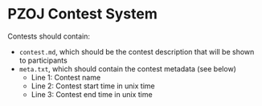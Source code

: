 # PZOJ Contest System

Contests should contain:

- `contest.md`, which should be the contest description that will be shown to participants
- `meta.txt`, which should contain the contest metadata (see below)
	- Line 1: Contest name
	- Line 2: Contest start time in unix time
	- Line 3: Contest end time in unix time
